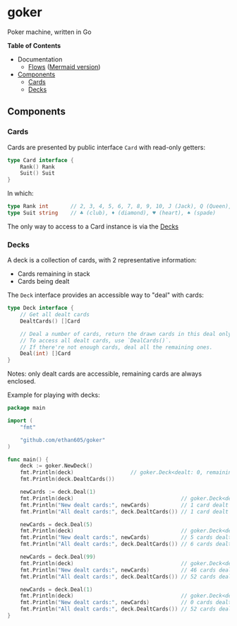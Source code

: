 # goker

Poker machine, written in Go

**Table of Contents**
- Documentation
	- [Flows](./docs/FLOWS.md) ([Mermaid version](./docs/FLOWS.mermaid.md))
- [Components](#components)
	- [Cards](#cards)
	- [Decks](#decks)

## Components

### Cards

Cards are presented by public interface `Card` with read-only getters:

```go
type Card interface {
	Rank() Rank
	Suit() Suit
}
```

In which:

```go
type Rank int		// 2, 3, 4, 5, 6, 7, 8, 9, 10, J (Jack), Q (Queen), K (King), A (Ace)
type Suit string	// ♣ (club), ♦ (diamond), ♥ (heart), ♠ (spade)
```

The only way to access to a Card instance is via the [Decks](#decks)

### Decks

A deck is a collection of cards, with 2 representative information:

- Cards remaining in stack
- Cards being dealt

The `Deck` interface provides an accessible way to "deal" with cards:

```go
type Deck interface {
	// Get all dealt cards
	DealtCards() []Card

	// Deal a number of cards, return the drawn cards in this deal only.
	// To access all dealt cards, use `DealCards()`.
	// If there're not enough cards, deal all the remaining ones.
	Deal(int) []Card
}
```

Notes: only dealt cards are accessible, remaining cards are always enclosed.

Example for playing with decks:

```go
package main

import (
	"fmt"

	"github.com/ethan605/goker"
)

func main() {
	deck := goker.NewDeck()
	fmt.Println(deck)				   // goker.Deck<dealt: 0, remaining: 52>
	fmt.Println(deck.DealtCards())

	newCards := deck.Deal(1)
	fmt.Println(deck)                                  // goker.Deck<dealt: 1, remaining: 51>
	fmt.Println("New dealt cards:", newCards)          // 1 card dealt in this turn
	fmt.Println("All dealt cards:", deck.DealtCards()) // 1 card dealt in total

	newCards = deck.Deal(5)
	fmt.Println(deck)                                  // goker.Deck<dealt: 6, remaining: 46>
	fmt.Println("New dealt cards:", newCards)          // 5 cards dealt in this turn
	fmt.Println("All dealt cards:", deck.DealtCards()) // 6 cards dealt in total

	newCards = deck.Deal(99)
	fmt.Println(deck)                                  // goker.Deck<dealt: 52, remaining: 0>
	fmt.Println("New dealt cards:", newCards)          // 46 cards dealt in this turn
	fmt.Println("All dealt cards:", deck.DealtCards()) // 52 cards dealt in total

	newCards = deck.Deal(1)
	fmt.Println(deck)                                  // goker.Deck<dealt: 52, remaining: 0>
	fmt.Println("New dealt cards:", newCards)          // 0 cards dealt in this turn
	fmt.Println("All dealt cards:", deck.DealtCards()) // 52 cards dealt in total
}
```
